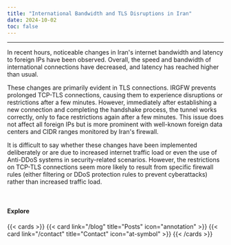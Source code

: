 ```yaml
---
title: "International Bandwidth and TLS Disruptions in Iran"
date: 2024-10-02
toc: false
---
```

---

In recent hours, noticeable changes in Iran's internet bandwidth and latency to foreign IPs have been observed. Overall, the speed and bandwidth of international connections have decreased, and latency has reached higher than usual.

These changes are primarily evident in TLS connections. IRGFW prevents prolonged TCP-TLS connections, causing them to experience disruptions or restrictions after a few minutes. However, immediately after establishing a new connection and completing the handshake process, the tunnel works correctly, only to face restrictions again after a few minutes. This issue does not affect all foreign IPs but is more prominent with well-known foreign data centers and CIDR ranges monitored by Iran's firewall.

It is difficult to say whether these changes have been implemented deliberately or are due to increased internet traffic load or even the use of Anti-DDoS systems in security-related scenarios. However, the restrictions on TCP-TLS connections seem more likely to result from specific firewall rules (either filtering or DDoS protection rules to prevent cyberattacks) rather than increased traffic load.

<br>

#### Explore

{{< cards >}}
  {{< card link="/blog" title="Posts" icon="annotation" >}}
  {{< card link="/contact" title="Contact" icon="at-symbol" >}}
{{< /cards >}}
